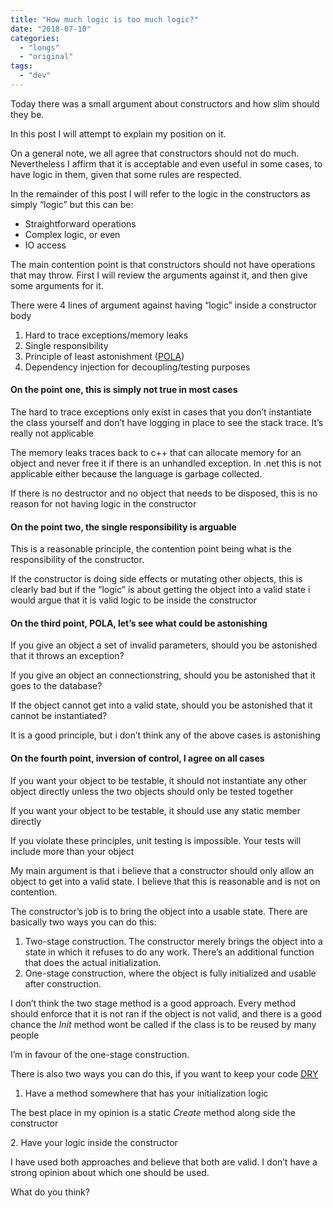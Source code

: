 ```yaml
---
title: "How much logic is too much logic?"
date: "2018-07-10"
categories: 
  - "longs"
  - "original"
tags: 
  - "dev"
---
```


Today there was a small argument about constructors and how slim should they be.

In this post I will attempt to explain my position on it.

On a general note, we all agree that constructors should not do much. Nevertheless I affirm that it is acceptable and even useful in some cases, to have logic in them, given that some rules are respected.

In the remainder of this post I will refer to the logic in the constructors as simply “logic” but this can be:

- Straightforward operations
- Complex logic, or even
- IO access

The main contention point is that constructors should not have operations that may throw. First I will review the arguments against it, and then give some arguments for it.

There were 4 lines of argument against having “logic” inside a constructor body

1. Hard to trace exceptions/memory leaks
2. Single responsibility
3. Principle of least astonishment ([POLA](https://en.wikipedia.org/wiki/Principle_of_least_astonishment))
4. Dependency injection for decoupling/testing purposes

#### On the point one, this is simply not true in most cases

The hard to trace exceptions only exist in cases that you don’t instantiate the class yourself and don’t have logging in place to see the stack trace. It’s really not applicable

The memory leaks traces back to c++ that can allocate memory for an object and never free it if there is an unhandled exception. In .net this is not applicable either because the language is garbage collected.

If there is no destructor and no object that needs to be disposed, this is no reason for not having logic in the constructor

#### On the point two, the single responsibility is arguable

This is a reasonable principle, the contention point being what is the responsibility of the constructor.

If the constructor is doing side effects or mutating other objects, this is clearly bad but if the “logic” is about getting the object into a valid state i would argue that it is valid logic to be inside the constructor

#### On the third point, POLA, let’s see what could be astonishing

If you give an object a set of invalid parameters, should you be astonished that it throws an exception?

If you give an object an connectionstring, should you be astonished that it goes to the database?

If the object cannot get into a valid state, should you be astonished that it cannot be instantiated?

It is a good principle, but i don’t think any of the above cases is astonishing

#### On the fourth point, inversion of control, I agree on all cases

If you want your object to be testable, it should not instantiate any other object directly unless the two objects should only be tested together

If you want your object to be testable, it should use any static member directly

If you violate these principles, unit testing is impossible. Your tests will include more than your object

My main argument is that i believe that a constructor should only allow an object to get into a valid state. I believe that this is reasonable and is not on contention.

The constructor’s job is to bring the object into a usable state. There are basically two ways you can do this:

1. Two-stage construction. The constructor merely brings the object into a state in which it refuses to do any work. There’s an additional function that does the actual initialization.
2. One-stage construction, where the object is fully initialized and usable after construction.

I don’t think the two stage method is a good approach. Every method should enforce that it is not ran if the object is not valid, and there is a good chance the _Init_ method wont be called if the class is to be reused by many people

I’m in favour of the one-stage construction.

There is also two ways you can do this, if you want to keep your code [DRY](https://en.wikipedia.org/wiki/Don%27t_repeat_yourself)

1. Have a method somewhere that has your initialization logic

The best place in my opinion is a static _Create_ method along side the constructor

2\. Have your logic inside the constructor

I have used both approaches and believe that both are valid. I don’t have a strong opinion about which one should be used.

What do you think?
